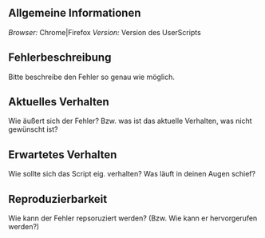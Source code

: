 ## Allgemeine Informationen
*Browser:* Chrome|Firefox
*Version:* Version des UserScripts

## Fehlerbeschreibung
Bitte beschreibe den Fehler so genau wie möglich.

## Aktuelles Verhalten
Wie äußert sich der Fehler? Bzw. was ist das aktuelle Verhalten, was nicht gewünscht ist?

## Erwartetes Verhalten
Wie sollte sich das Script eig. verhalten? Was läuft in deinen Augen schief?

## Reproduzierbarkeit
Wie kann der Fehler repsoruziert werden? (Bzw. Wie kann er hervorgerufen werden?)
